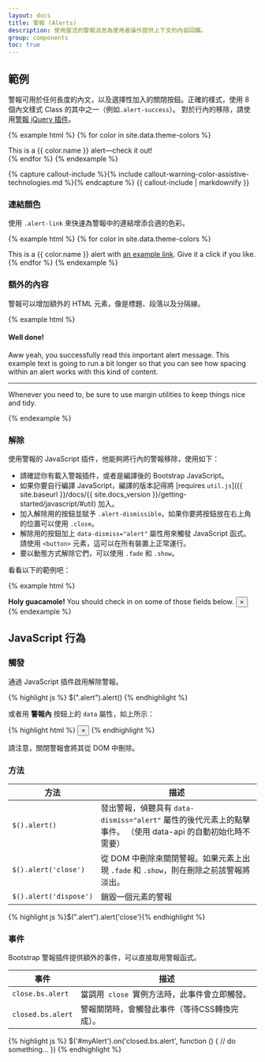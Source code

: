 ```yaml
---
layout: docs
title: 警報 (Alerts)
description: 使用靈活的警報消息為使用者操作提供上下文的內容回饋。
group: components
toc: true
---
```


## 範例

警報可用於任何長度的內文，以及選擇性加入的關閉按鈕。正確的樣式，使用 8 個內文樣式 Class 的其中之一（例如`.alert-success`）。 對於行內的移除，請使用[警報 jQuery 插件](#dismissing)。

{% example html %}
{% for color in site.data.theme-colors %}
<div class="alert alert-{{ color.name }}" role="alert">
  This is a {{ color.name }} alert—check it out!
</div>{% endfor %}
{% endexample %}

{% capture callout-include %}{% include callout-warning-color-assistive-technologies.md %}{% endcapture %}
{{ callout-include | markdownify }}

### 連結顏色

使用 `.alert-link` 來快速為警報中的連結增添合適的色彩。

{% example html %}
{% for color in site.data.theme-colors %}
<div class="alert alert-{{ color.name }}" role="alert">
  This is a {{ color.name }} alert with <a href="#" class="alert-link">an example link</a>. Give it a click if you like.
</div>{% endfor %}
{% endexample %}

### 額外的內容

警報可以增加額外的 HTML 元素，像是標題、段落以及分隔線。

{% example html %}
<div class="alert alert-success" role="alert">
  <h4 class="alert-heading">Well done!</h4>
  <p>Aww yeah, you successfully read this important alert message. This example text is going to run a bit longer so that you can see how spacing within an alert works with this kind of content.</p>
  <hr>
  <p class="mb-0">Whenever you need to, be sure to use margin utilities to keep things nice and tidy.</p>
</div>
{% endexample %}


### 解除

使用警報的 JavaScript 插件，他能夠將行內的警報移除，使用如下：

- 請確認你有載入警報插件，或者是編譯後的 Bootstrap JavaScript。
- 如果你要自行編譯 JavaScript，編譯的版本記得將 [requires `util.js`]({{ site.baseurl }}/docs/{{ site.docs_version }}/getting-started/javascript/#util) 加入。
- 加入解除用的按鈕並賦予 `.alert-dismissible`，如果你要將按鈕放在右上角的位置可以使用 `.close`。
- 解除用的按鈕加上 `data-dismiss="alert"` 屬性用來觸發 JavaScript 函式。請使用 `<button>` 元素，這可以在所有裝置上正常運行。
- 要以動態方式解除它們，可以使用 `.fade` 和 `.show`。

看看以下的範例吧：

{% example html %}
<div class="alert alert-warning alert-dismissible fade show" role="alert">
  <strong>Holy guacamole!</strong> You should check in on some of those fields below.
  <button type="button" class="close" data-dismiss="alert" aria-label="Close">
    <span aria-hidden="true">&times;</span>
  </button>
</div>
{% endexample %}

## JavaScript 行為

### 觸發

通過 JavaScript 插件啟用解除警報。

{% highlight js %}
$(".alert").alert()
{% endhighlight %}

或者用 **警報內** 按鈕上的 `data` 屬性，如上所示：

{% highlight html %}
<button type="button" class="close" data-dismiss="alert" aria-label="Close">
  <span aria-hidden="true">&times;</span>
</button>
{% endhighlight %}

請注意，關閉警報會將其從 DOM 中刪除。

### 方法

| 方法 | 描述 |
| --- | --- |
| `$().alert()` | 發出警報，偵聽具有 `data-dismiss="alert"` 屬性的後代元素上的點擊事件。 （使用 data-api 的自動初始化時不需要）|
| `$().alert('close')` | 從 DOM 中刪除來關閉警報。如果元素上出現 `.fade` 和 `.show`，則在刪除之前該警報將淡出。 |
| `$().alert('dispose')` | 銷毀一個元素的警報 |

{% highlight js %}$(".alert").alert('close'){% endhighlight %}

### 事件

Bootstrap 警報插件提供額外的事件，可以直接取用警報函式。

| 事件 | 描述 |
| --- | --- |
| `close.bs.alert` | 當調用<code> close </code>實例方法時，此事件會立即觸發。 |
| `closed.bs.alert` | 警報關閉時，會觸發此事件（等待CSS轉換完成）。|

{% highlight js %}
$('#myAlert').on('closed.bs.alert', function () {
  // do something…
})
{% endhighlight %}
